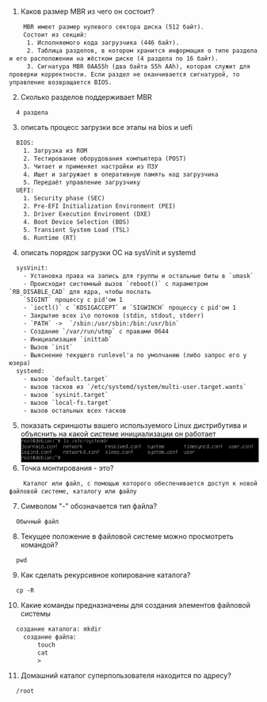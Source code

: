 1. Каков размер MBR из чего он состоит?
```
	MBR имеет размер нулевого сектора диска (512 байт).
	Состоит из секций:
	 1. Исполняемого кода загрузчика (446 байт).
	 2. Таблица разделов, в котором хранится информация о типе раздела и его расположении на жёстком диске (4 раздела по 16 байт).
	 3. Сигнатура MBR 0AA55h (два байта 55h AAh), которая служит для проверки корректности. Если раздел не оканчивается сигнатурой, то управление возвращается BIOS.
```
2. Сколько разделов поддерживает MBR
```
  4 раздела
```
3. описать процесс загрузки все этапы на bios и uefi
```
  BIOS:
    1. Загрузка из ROM
    2. Тестирование оборудования компьютера (POST)
    3. Читает и применяет настройки из ПЗУ
    4. Ищет и загружает в оперативную память код загрузчика
    5. Передаёт управление загрузчику
  UEFI:
    1. Security phase (SEC)
    2. Pre-EFI Initialization Environment (PEI)
    3. Driver Execution Enviroment (DXE)
    4. Boot Device Selection (BDS)
    5. Transient System Load (TSL)
    6. Runtime (RT)
```
4. описать порядок загрузки ОС на sysVinit и systemd
```
  sysVinit:
    - Установка права на запись для группы и остальные биты в `umask`
    - Происходит системный вызов `reboot()` с параметром `RB_DISABLE_CAD` для ядра, чтобы послать 
    `SIGINT` процессу с pid'ом 1
    - `ioctl()` с `KDSIGACCEPT` и `SIGWINCH` процессу с pid'ом 1
    - Закрытие всех i\o потоков (stdin, stdout, stderr)
    - `PATH` ->  `/sbin:/usr/sbin:/bin:/usr/bin`
    - Создание `/var/run/utmp` с правами 0644
    - Инициализация `inittab`
    - Вызов `init` 
    - Выяснение текущего runlevel'a по умолчанию (либо запрос его у юзера) 
  systemd:
    - вызов `default.target`
    - вызов тасков из `/etc/systemd/system/multi-user.target.wants`
    - вызов `sysinit.target`
    - вызов `local-fs.target`
    - вызов остальных всех тасков
```
5. показать скриншоты вашего используемого Linux дистрибутива и объяснить на какой системе инициализации он работает
  ![screensys](mysystemd.PNG?raw=true)
6. Точка монтирования - это?
```
	Каталог или файл, с помощью которого обеспечивается доступ к новой файловой системе, каталогу или файлу 
```
7. Символом "-" обозначается тип файла?
```	
  Обычный файл
```
8. Текущее положение в файловой системе можно просмотреть командой?
```
  pwd
```
9. Как сделать рекурсивное копирование каталога?
```
  cp -R
```
10. Какие команды предназначены для создания элементов файловой системы
```
  создание каталога: mkdir 
	создание файла: 
		touch
		cat
		>
```
11. Домашний каталог суперпользователя находится по адресу?
```	
  /root
```
